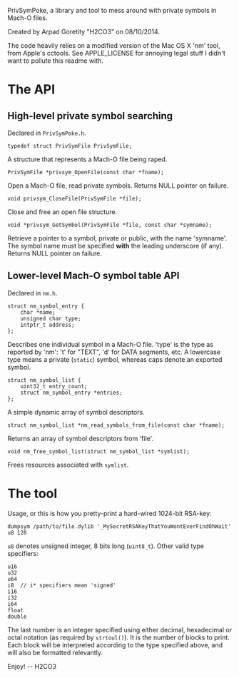 PrivSymPoke, a library and tool to mess around with private symbols in Mach-O files.

Created by Arpad Goretity "H2CO3" on 08/10/2014.

The code heavily relies on a modified version of the Mac OS X 'nm' tool,
from Apple's cctools. See APPLE_LICENSE for annoying legal stuff I didn't
want to pollute this readme with.

The API
=======

High-level private symbol searching
-----------------------------------

Declared in `PrivSymPoke.h`.

    typedef struct PrivSymFile PrivSymFile;

A structure that represents a Mach-O file being raped.

    PrivSymFile *privsym_OpenFile(const char *fname);

Open a Mach-O file, read private symbols. Returns NULL pointer on failure.

    void privsym_CloseFile(PrivSymFile *file);

Close and free an open file structure.

    void *privsym_GetSymbol(PrivSymFile *file, const char *symname);

Retrieve a pointer to a symbol, private or public, with the name 'symname'.
The symbol name must be specified **with** the leading underscore (if any).
Returns NULL pointer on failure.

Lower-level Mach-O symbol table API
-----------------------------------

Declared in `nm.h`.

    struct nm_symbol_entry {
        char *name;
        unsigned char type;
        intptr_t address;
    };

Describes one individual symbol in a Mach-O file. 'type' is the type as
reported by 'nm': 't' for "TEXT", 'd' for DATA segments, etc. A lowercase
type means a private (`static`) symbol, whereas caps denote an exported
symbol.

    struct nm_symbol_list {
        uint32_t entry_count;
        struct nm_symbol_entry *entries;
    };
				
A simple dynamic array of symbol descriptors.


    struct nm_symbol_list *nm_read_symbols_from_file(const char *fname);

Returns an array of symbol descriptors from 'file'.
	
    void nm_free_symbol_list(struct nm_symbol_list *symlist);

Frees resources associated with `symlist`.


The tool
========

Usage, or this is how you pretty-print a hard-wired 1024-bit RSA-key:

    dumpsym /path/to/file.dylib '_MySecretRSAKeyThatYouWontEverFindOhWait' u8 128

`u8` denotes unsigned integer, 8 bits long (`uint8_t`). Other valid type specifiers:

    u16
	u32
	u64
	i8  // i* specifiers mean 'signed'
	i16
	i32
	i64
	float
	double

The last number is an integer specified using either decimal, hexadecimal or octal
notation (as required by `strtoul()`). It is the number of blocks to print.
Each block will be interpreted according to the type specified above, and will
also be formatted relevantly.

Enjoy!
-- H2CO3
